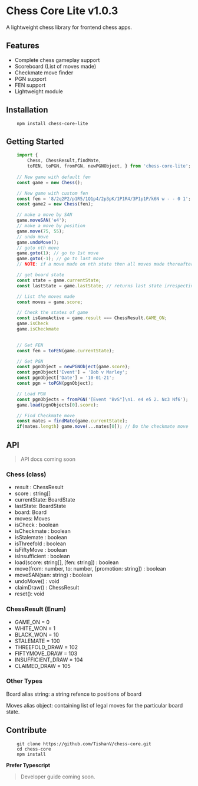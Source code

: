# Chess Core Lite v1.0.3
A lightweight chess library for frontend chess apps.
## Features
- Complete chess gameplay support
- Scoreboard (List of moves made)
- Checkmate move finder
- PGN support
- FEN support
- Lightweight module

## Installation
```
    npm install chess-core-lite
```

## Getting Started

```javascript
    import {
        Chess, ChessResult,findMate,
        toFEN, toPGN, fromPGN, newPGNObject, } from 'chess-core-lite';
    
    // New game with default fen
    const game = new Chess(); 

    // New game with custom fen
    const fen = '8/2q2P2/p1R5/1Q1p4/2p3pK/1P1R4/3P1p1P/k6N w - - 0 1';
    const game2 = new Chess(fen);

    // make a move by SAN
    game.moveSAN('e4');
    // make a move by position
    game.move(75, 55);
    // undo move
    game.undoMove();
    // goto nth move
    game.goto(1); // go to 1st move
    game.goto(-1); // go to last move
    // NOTE: if a move made on nth state then all moves made thereafter are cleared.

    // get board state
    const state = game.currentState;
    const lastState = game.lastState; // returns last state irrespective of current state user goes.

    // List the moves made
    const moves = game.score;

    // Check the states of game
    const isGameActive = game.result === ChessResult.GAME_ON;
    game.isCheck
    game.isCheckmate
    

    // Get FEN
    const fen = toFEN(game.currentState);

    // Get PGN
    const pgnObject = newPGNObject(game.score);
    const pgnObject['Event'] = 'Bob v Marley';
    const pgnObject['Date'] = '10-01-21';
    const pgn = toPGN(pgnObject);

    // Load PGN
    const pgnObjects = fromPGN('[Event "BvS"]\n1. e4 e5 2. Nc3 Nf6');
    game.load(pgnObjects[0].score);

    // Find Checkmate move
    const mates = findMate(game.currentState);
    if(mates.length) game.move(...mates[0]); // Do the checkmate move
```

## API

> API docs coming soon

### Chess (class)
- result : ChessResult
- score : string[]
- currentState: BoardState
- lastState: BoardState
- board: Board
- moves: Moves
- isCheck : boolean 
- isCheckmate : boolean 
- isStalemate : boolean 
- isThreefold : boolean 
- isFiftyMove : boolean
- isInsufficient : boolean
- load(score: string[], [fen: string]) : boolean
- move(from: number, to: number, [promotion: string]) : boolean
- moveSAN(san: string) : boolean
- undoMove() : void
- claimDraw() : ChessResult
- reset(): void

### ChessResult (Enum)
- GAME_ON = 0
- WHITE_WON = 1
- BLACK_WON = 10
- STALEMATE = 100
- THREEFOLD_DRAW = 102
- FIFTYMOVE_DRAW = 103
- INSUFFICIENT_DRAW = 104
- CLAIMED_DRAW = 105

### Other Types
Board alias string: a string refence to positions of board

Moves alias object: containing list of legal moves for the particular board state.



## Contribute

```
    git clone https://github.com/TishanV/chess-core.git
    cd chess-core
    npm install
```

**Prefer Typescript**

> Developer guide coming soon.